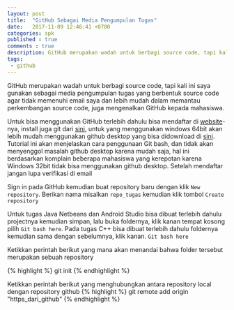 ```yaml
---
layout: post
title:  "GitHub Sebagai Media Pengumpulan Tugas"
date:   2017-11-09 12:46:41 +0700
categories: spk
published : true
comments : true
description: GitHub merupakan wadah untuk berbagi source code, tapi kali ini saya gunakan sebagai media pengumpulan tugas yang berbentuk source code agar tidak memenuhi email dan lebih mudah dalam memantau perkembangannya, juga mengenalkan GitHub kepada mahasiswa
tags: 
 - github
---
```


GitHub merupakan wadah untuk berbagi source code, tapi kali ini saya gunakan sebagai media pengumpulan tugas yang berbentuk source code agar tidak memenuhi email saya dan lebih mudah dalam memantau perkembangan source code, juga mengenalkan GitHub kepada mahasiswa.

Untuk bisa menggunakan GitHub terlebih dahulu bisa mendaftar di [website](https://github.com/)-nya, install juga git dari [sini](https://git-scm.com/download/win), untuk yang menggunakan windows 64bit akan lebih mudah menggunakan github desktop yang bisa didownload di [sini](https://desktop.github.com/). Tutorial ini akan menjelaskan cara penggunaan Git bash, dan tidak akan menyenggol masalah github desktop karena mudah saja, hal ini berdasarkan komplain beberapa mahasiswa yang kerepotan karena Windows 32bit tidak bisa menggunakan github desktop. Setelah mendaftar jangan lupa verifikasi di email

Sign in pada GitHub kemudian buat repository baru dengan klik `New repository`. Berikan nama misalkan `repo_tugas` kemudian klik tombol `Create repository`

Untuk tugas Java Netbeans dan Android Studio bisa dibuat terlebih dahulu projectnya kemudian simpan, lalu buka foldernya, klik kanan tempat kosong pilih `Git bash here`. Pada tugas C++ bisa dibuat terlebih dahulu foldernya kemudian sama dengan sebelumnya, klik kanan. `Git bash here`

Ketikkan perintah berikut yang mana akan menandai bahwa folder tersebut merupakan sebuah repository

{% highlight %}
git init
{% endhighlight %}

Ketikkan perintah berikut yang menghubungkan antara repository local dengan repository github
{% highlight %}
git remote add origin "https_dari_github"
{% endhighlight %}

